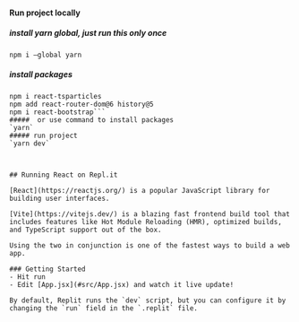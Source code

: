 #### Run project locally
##### install yarn global, just run this only once
`npm i —global yarn`
##### install packages 
```npm i react-vertical-timeline-component
npm i react-tsparticles
npm add react-router-dom@6 history@5
npm i react-bootstrap```
#####  or use command to install packages
`yarn`
##### run project 
`yarn dev`



## Running React on Repl.it

[React](https://reactjs.org/) is a popular JavaScript library for building user interfaces.

[Vite](https://vitejs.dev/) is a blazing fast frontend build tool that includes features like Hot Module Reloading (HMR), optimized builds, and TypeScript support out of the box.

Using the two in conjunction is one of the fastest ways to build a web app.

### Getting Started
- Hit run
- Edit [App.jsx](#src/App.jsx) and watch it live update!

By default, Replit runs the `dev` script, but you can configure it by changing the `run` field in the `.replit` file.